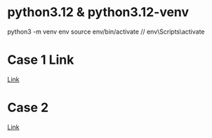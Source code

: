 # python3.12 & python3.12-venv
python3 -m venv env 
source env/bin/activate  // env\Scripts\activate

# Case 1 Link
[Link](https://github.com/dvjhr/siloam-ai-workshop-submission/tree/main/Use%20Case%201)

# Case 2
[Link](https://github.com/dvjhr/siloam-ai-workshop-submission/tree/main/Use%20Case%202)